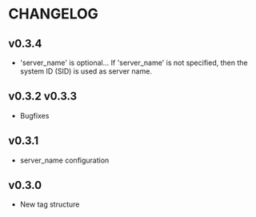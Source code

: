 
# CHANGELOG

## v0.3.4

- 'server_name' is optional... If 'server_name' is not specified, then the system ID (SID) is used as server name. 

## v0.3.2 v0.3.3 

- Bugfixes

## v0.3.1

- server_name configuration

## v0.3.0

- New tag structure
